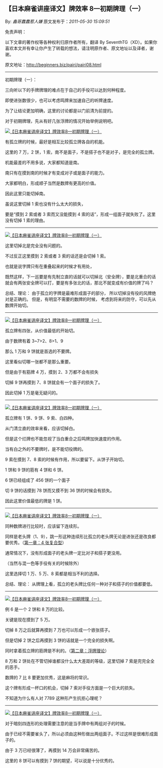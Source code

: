## 【日本麻雀讲座译文】牌效率 8—初期牌理（一）

By: _鑫哥蠢蠢惹人嫌_ 原文发布于：_2011-05-30 15:09:51_

免责声明：

以下文章的著作权等各种权利归原作者所有，翻译 By
SeventhTG（XD）。如果你喜欢本文并有幸让你产生了转载的想法，请注明原作者、原文地址以及译者，谢谢。

原文地址：http://beginners.biz/pairi/pairi08.html

---

初期牌理（一）：

三向听以下的手牌牌理的难点在于自己的手役可以达到何种程度。

即使进张数很少，也可以考虑鸣牌来加速自己的听牌速度。

为了让结论更加明确，这里的讨论都是以门前清为前提的。

对于初期牌理，先从有好几张浮牌的情况开始举例说明吧。

[![【日本麻雀讲座译文】牌效率8—初期牌理（一）](http://s1.sinaimg.cn/middle/7f78b76fga4791925c5e0&690)](http://photo.blog.sina.com.cn/showpic.html#blogid=7f78b76f0100rwst&url=http://s1.sinaimg.cn/orignal/7f78b76fga4791925c5e0)

有孤立牌的时候，最好是相互比较孤立牌各自的机能。

这里的 7 万，2 饼，1 索，南不是面子，不是搭子也不是对子，是完全的孤立牌。

机能最差的不用多说，大家都知道是南。

南只有在摸到南的时候才有变成对子或是面子的能力。

大家都明白，形成顺子当然是数牌有更高的价值。

因此这里只能切掉南。

虽说这里切掉 1 索也没有什么太大的损失，

要是“摸到 2 索或者 3 索而又没能摸到 4 索的话”，形成一组面子就失败了。这里没有切掉 1 索的理由。

---

[![【日本麻雀讲座译文】牌效率8—初期牌理（一）](http://s12.sinaimg.cn/middle/7f78b76fg76d8eb8d5cbb&690)](http://photo.blog.sina.com.cn/showpic.html#blogid=7f78b76f0100rwst&url=http://s12.sinaimg.cn/orignal/7f78b76fg76d8eb8d5cbb)

这里切掉北是完全没有问题的。

不过反正这里摸到 2 索或者 3 索的话还是会切掉 1 索。

也就是说字牌只有在重叠起来的时候才有用处，

既然这样，下一巡要是有先制立直的话就可以切掉北（安全牌），要是北重合的话就会有两张安全牌可以打，要是有多张北的话，那北不就变成有价值的牌了吗？

总结、理论：
由于孤立的字牌是最难形成面子的部分，
所以切掉没有役的风牌绝对是正确的。
但是，有明显不需要的数牌的时候，
考虑到将来的防守，可以先从数牌开始切。

---

[![【日本麻雀讲座译文】牌效率8—初期牌理（一）](http://s12.sinaimg.cn/middle/7f78b76fga47de3d20f9b&690)](http://photo.blog.sina.com.cn/showpic.html#blogid=7f78b76f0100rwst&url=http://s12.sinaimg.cn/orignal/7f78b76fga47de3d20f9b)

孤立牌有四张，从价值最低的开始切。

由于数牌有着 3~7>2、8>1、9

那么 1 万和 9 饼就是首选的不要牌。

这里看似切哪一张都不是那么重要。

但是由于有筋牌 4 万，摸到 2、3 万都不会有损失

切掉 9 饼再摸到 7、8 饼就会有一个面子的损失了。

因此切掉 1 万是毫无疑问的。

---

[![【日本麻雀讲座译文】牌效率8—初期牌理（一）](http://s7.sinaimg.cn/middle/7f78b76fga47e1fe05226&690)](http://photo.blog.sina.com.cn/showpic.html#blogid=7f78b76f0100rwst&url=http://s7.sinaimg.cn/orignal/7f78b76fga47e1fe05226)

孤立牌有 1 饼、9 饼、9 索、白四种。

从门清立直的效率来看，应该切掉白。

但是这个烂牌也不能忽视了当白重合之后鸣牌加快速度的作用。

当有白之外的不要牌时，是不能切役牌的。

9 索在摸到 7、8 索的时候有作用，所以要留下。从饼子开始切。

1 饼和 9 饼的筋有 4 饼和 6 饼。

6 饼已经组成了 456 饼的一个面子

切 9 饼的话摸到 78 饼而又摸不到 36 饼的时候会有损失。

因此这里价值最低的牌是 1 饼。

---

[![【日本麻雀讲座译文】牌效率8—初期牌理（一）](http://s13.sinaimg.cn/middle/7f78b76fga47e46998f6c&690)](http://photo.blog.sina.com.cn/showpic.html#blogid=7f78b76f0100rwst&url=http://s13.sinaimg.cn/orignal/7f78b76fga47e46998f6c)

同种数牌进行比较时，应该留下连续形。

同样是老头牌（1、9），跳一形这种连续形比孤立的老头牌无论是进张还是改良都要优秀。（[第一章：4 张复合型](http://blog.sina.com.cn/s/blog_7f78b76f0100rqup.html)）

通常情况下，没有形成面子的老头牌一定比对子和搭子更没用。

（当然与混一色等手役有关的时候除外）

这里选择切 1 万、5 万、8 索都是相当不利的选择。

总结、理论：
从牌理上看，孤立的老头牌比任何一种对子和搭子的价值都要低。

---

[![【日本麻雀讲座译文】牌效率8—初期牌理（一）](http://s9.sinaimg.cn/middle/7f78b76fga47e705f46e8&690)](http://photo.blog.sina.com.cn/showpic.html#blogid=7f78b76f0100rwst&url=http://s9.sinaimg.cn/orignal/7f78b76fga47e705f46e8)

例 6 是一个 2 饼和 8 万的比较。

关键是现在摸到了 5 万。

切掉 8 万之后就算再摸到 7 万也可以形成一个嵌张搭子。

但是切掉 2 饼之后再摸到 3 饼的话就是一个完全的损失啊。

同时拿着孤立牌的筋牌是不利的。（[第二章：浮牌理论](http://blog.sina.com.cn/s/blog_7f78b76f0100rt69.html)）

8 万和 2 饼处在不管切掉谁都没什么太大差距的等级，这里切掉 7 索是完完全全的恶手。

数牌的 7 比 8 要更加优秀，这是麻将的常识。

这个牌有形成一杯口的机会，切掉 7 索对手役方面是一个巨大的损失。

不知道为什么有人对 7789 这种形产生抗拒心理呢？

---

[![【日本麻雀讲座译文】牌效率8—初期牌理（一）](http://s15.sinaimg.cn/middle/7f78b76fga47e964e7aae&690)](http://photo.blog.sina.com.cn/showpic.html#blogid=7f78b76f0100rwst&url=http://s15.sinaimg.cn/orignal/7f78b76fga47e964e7aae)

对于暗刻四连形的处理需要注意的是当手牌中有两组对子的时候。

由于已经不需要雀头了，所以必须由这种形做出两组面子。不过这样是很难形成面子的。

由于 3 万已经很薄了，再摸到 14 万会非常痛苦的。

这里的 8 饼可以有摸到 7 饼的期望，可以说是十分优秀的。
